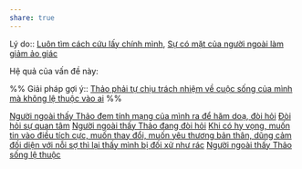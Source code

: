 ```yaml
---
share: true
---
```

Lý do:: [Luôn tìm cách cứu lấy chính mình](../../Quan%20%C4%91i%E1%BB%83m,%20th%C3%A1i%20%C4%91%E1%BB%99,%20nguy%C3%AAn%20t%E1%BA%AFc%20s%E1%BB%91ng,%20%C4%91i%E1%BB%81u%20m%C3%ACnh%20th%E1%BA%A5y%20ho%E1%BA%B7c%20c%E1%BA%A3m%20nh%E1%BA%ADn/Khao%20kh%C3%A1t%20s%E1%BB%91ng%20t%C3%ADch%20c%E1%BB%B1c/Lu%C3%B4n%20t%C3%ACm%20c%C3%A1ch%20c%E1%BB%A9u%20l%E1%BA%A5y%20ch%C3%ADnh%20m%C3%ACnh.md), [Sự có mặt của người ngoài làm giảm ảo giác](../../Kh%C3%B3%20kh%C4%83n/%E1%BA%A2o%20gi%C3%A1c/S%E1%BB%B1%20c%C3%B3%20m%E1%BA%B7t%20c%E1%BB%A7a%20ng%C6%B0%E1%BB%9Di%20ngo%C3%A0i%20l%C3%A0m%20gi%E1%BA%A3m%20%E1%BA%A3o%20gi%C3%A1c.md)

Hệ quả của vấn đề này:


%%
Giải pháp gợi ý:: [Thảo phải tự chịu trách nhiệm về cuộc sống của mình mà không lệ thuộc vào ai](../../../3%20K%E1%BA%BF%20ho%E1%BA%A1ch%20h%E1%BB%97%20tr%E1%BB%A3/Th%C3%A0nh%20qu%E1%BA%A3%20mong%20mu%E1%BB%91n%20(outcome)/Th%E1%BA%A3o%20ph%E1%BA%A3i%20t%E1%BB%B1%20ch%E1%BB%8Bu%20tr%C3%A1ch%20nhi%E1%BB%87m%20v%E1%BB%81%20cu%E1%BB%99c%20s%E1%BB%91ng%20c%E1%BB%A7a%20m%C3%ACnh%20m%C3%A0%20kh%C3%B4ng%20l%E1%BB%87%20thu%E1%BB%99c%20v%C3%A0o%20ai.md)
%%



[Người ngoài thấy Thảo đem tính mạng của mình ra để hăm doạ, đòi hỏi](./Ng%C6%B0%E1%BB%9Di%20ngo%C3%A0i%20th%E1%BA%A5y%20Th%E1%BA%A3o%20%C4%91em%20t%C3%ADnh%20m%E1%BA%A1ng%20c%E1%BB%A7a%20m%C3%ACnh%20ra%20%C4%91%E1%BB%83%20h%C4%83m%20do%E1%BA%A1,%20%C4%91%C3%B2i%20h%E1%BB%8Fi.md)
[Đòi hỏi sự quan tâm](../../H%C3%A0nh%20vi/%C4%90%C3%B2i%20h%E1%BB%8Fi%20s%E1%BB%B1%20quan%20t%C3%A2m.md)
[Người ngoài thấy Thảo đang đòi hỏi](./Ng%C6%B0%E1%BB%9Di%20ngo%C3%A0i%20th%E1%BA%A5y%20Th%E1%BA%A3o%20%C4%91ang%20%C4%91%C3%B2i%20h%E1%BB%8Fi.md)
[Khi có hy vọng, muốn tin vào điều tích cực, muốn thay đổi, muốn yêu thương bản thân, dũng cảm đối diện với nỗi sợ thì lại thấy mình bị đối xử như rác](../Khi%20c%C3%B3%20hy%20v%E1%BB%8Dng,%20mu%E1%BB%91n%20tin%20v%C3%A0o%20%C4%91i%E1%BB%81u%20t%C3%ADch%20c%E1%BB%B1c,%20mu%E1%BB%91n%20thay%20%C4%91%E1%BB%95i,%20mu%E1%BB%91n%20y%C3%AAu%20th%C6%B0%C6%A1ng%20b%E1%BA%A3n%20th%C3%A2n,%20d%C5%A9ng%20c%E1%BA%A3m%20%C4%91%E1%BB%91i%20di%E1%BB%87n%20v%E1%BB%9Bi%20n%E1%BB%97i%20s%E1%BB%A3%20th%C3%AC%20l%E1%BA%A1i%20th%E1%BA%A5y%20m%C3%ACnh%20b%E1%BB%8B%20%C4%91%E1%BB%91i%20x%E1%BB%AD%20nh%C6%B0%20r%C3%A1c.md)
[Người ngoài thấy Thảo sống lệ thuộc](Ng%C6%B0%E1%BB%9Di%20ngo%C3%A0i%20th%E1%BA%A5y%20Th%E1%BA%A3o%20s%E1%BB%91ng%20l%E1%BB%87%20thu%E1%BB%99c.md)
